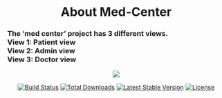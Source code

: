 <h1 align="center">About Med-Center</h1>

<h3>
The ‘med center’ project has 3 different views.<br>
 View 1: Patient view<br>
 View 2: Admin view<br>
 View 3: Doctor view<br>
</h3>

<p align="center"><a href="https://user-images.githubusercontent.com/79446216/118486106-a89c5e80-b732-11eb-9f1d-ab998ea11c71.png" target="_blank"><img src="https://user-images.githubusercontent.com/79446216/118486106-a89c5e80-b732-11eb-9f1d-ab998ea11c71.png"></a></p>


<p align="center">
<a href="https://travis-ci.org/laravel/framework"><img src="https://travis-ci.org/laravel/framework.svg" alt="Build Status"></a>
<a href="https://packagist.org/packages/laravel/framework"><img src="https://poser.pugx.org/laravel/framework/d/total.svg" alt="Total Downloads"></a>
<a href="https://packagist.org/packages/laravel/framework"><img src="https://poser.pugx.org/laravel/framework/v/stable.svg" alt="Latest Stable Version"></a>
<a href="https://packagist.org/packages/laravel/framework"><img src="https://poser.pugx.org/laravel/framework/license.svg" alt="License"></a>
</p>

